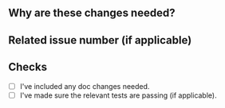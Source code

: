<!-- Thank you for your contribution! -->

<!-- Please add a reviewer to the assignee section when you create a PR. If you don't have the access to it, we will shortly find a reviewer and assign them to your PR. -->

## Why are these changes needed?

<!-- Please give a short summary of the change and the problem this solves. -->

## Related issue number (if applicable)

<!-- For example: "Closes #1234" -->

## Checks

- [ ] I've included any doc changes needed.
- [ ] I've made sure the relevant tests are passing (if applicable).

